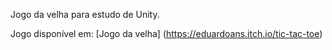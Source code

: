 Jogo da velha para estudo de Unity.

Jogo disponível em: [Jogo da velha] (https://eduardoans.itch.io/tic-tac-toe)
